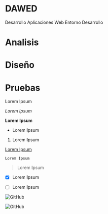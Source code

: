 # DAWED
Desarrollo Aplicaciones Web Entorno Desarrollo

# Analisis

# Diseño

# Pruebas

Lorem Ipsum

_Lorem Ipsum_

**Lorem Ipsum**

* Lorem Ipsum

1. Lorem Ipsum

[Lorem Ipsum](https://www.lipsum.com/)

`Lorem Ipsum`

> Lorem Ipsum

- [x] Lorem Ipsum

- [ ] Lorem Ipsum

![GitHub](https://global-uploads.webflow.com/5f5a53e153805db840dae2db/6073fbf151fa4565d48572dc_GitHub_aprender-programaci%25C3%25B3n.jpeg)

![GitHub](https://media0.giphy.com/media/du3J3cXyzhj75IOgvA/giphy.gif?cid=ecf05e47sjth2nkwe409g2m146cx8k8xuf8ljajcyaavyeah&rid=giphy.gif&ct=g)
